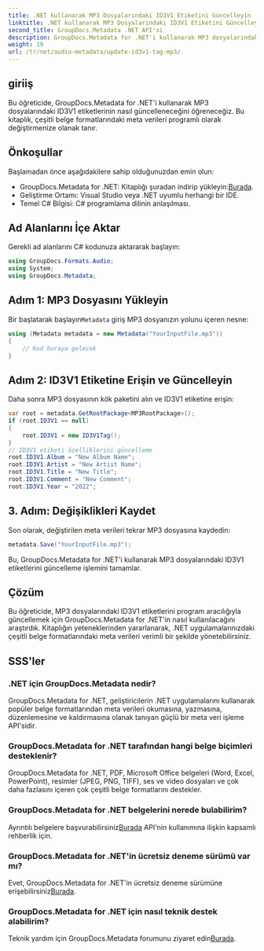 ```yaml
---
title: .NET kullanarak MP3 Dosyalarındaki ID3V1 Etiketini Güncelleyin
linktitle: .NET kullanarak MP3 Dosyalarındaki ID3V1 Etiketini Güncelleyin
second_title: GroupDocs.Metadata .NET API'si
description: GroupDocs.Metadata for .NET'i kullanarak MP3 dosyalarındaki ID3V1 etiketlerini güncelleyin. .NET uygulamalarınızda kolay meta veri işleme için bu öğreticiyi izleyin.
weight: 19
url: /tr/net/audio-metadata/update-id3v1-tag-mp3/
---
```

## giriiş
Bu öğreticide, GroupDocs.Metadata for .NET'i kullanarak MP3 dosyalarındaki ID3V1 etiketlerinin nasıl güncelleneceğini öğreneceğiz. Bu kitaplık, çeşitli belge formatlarındaki meta verileri programlı olarak değiştirmenize olanak tanır.
## Önkoşullar
Başlamadan önce aşağıdakilere sahip olduğunuzdan emin olun:
- GroupDocs.Metadata for .NET: Kitaplığı şuradan indirip yükleyin:[Burada](https://releases.groupdocs.com/metadata/net/).
- Geliştirme Ortamı: Visual Studio veya .NET uyumlu herhangi bir IDE.
- Temel C# Bilgisi: C# programlama dilinin anlaşılması.

## Ad Alanlarını İçe Aktar
Gerekli ad alanlarını C# kodunuza aktararak başlayın:
```csharp
using GroupDocs.Formats.Audio;
using System;
using GroupDocs.Metadata;
```
## Adım 1: MP3 Dosyasını Yükleyin
 Bir başlatarak başlayın`Metadata` giriş MP3 dosyanızın yolunu içeren nesne:
```csharp
using (Metadata metadata = new Metadata("YourInputFile.mp3"))
{
    // Kod buraya gelecek
}
```
## Adım 2: ID3V1 Etiketine Erişin ve Güncelleyin
Daha sonra MP3 dosyasının kök paketini alın ve ID3V1 etiketine erişin:
```csharp
var root = metadata.GetRootPackage<MP3RootPackage>();
if (root.ID3V1 == null)
{
    root.ID3V1 = new ID3V1Tag();
}
// ID3V1 etiketi özelliklerini güncelleme
root.ID3V1.Album = "New Album Name";
root.ID3V1.Artist = "New Artist Name";
root.ID3V1.Title = "New Title";
root.ID3V1.Comment = "New Comment";
root.ID3V1.Year = "2022";
```
## 3. Adım: Değişiklikleri Kaydet
Son olarak, değiştirilen meta verileri tekrar MP3 dosyasına kaydedin:
```csharp
metadata.Save("YourInputFile.mp3");
```
Bu, GroupDocs.Metadata for .NET'i kullanarak MP3 dosyalarındaki ID3V1 etiketlerini güncelleme işlemini tamamlar.

## Çözüm
Bu öğreticide, MP3 dosyalarındaki ID3V1 etiketlerini program aracılığıyla güncellemek için GroupDocs.Metadata for .NET'in nasıl kullanılacağını araştırdık. Kitaplığın yeteneklerinden yararlanarak, .NET uygulamalarınızdaki çeşitli belge formatlarındaki meta verileri verimli bir şekilde yönetebilirsiniz.

## SSS'ler
### .NET için GroupDocs.Metadata nedir?
GroupDocs.Metadata for .NET, geliştiricilerin .NET uygulamalarını kullanarak popüler belge formatlarından meta verileri okumasına, yazmasına, düzenlemesine ve kaldırmasına olanak tanıyan güçlü bir meta veri işleme API'sidir.
### GroupDocs.Metadata for .NET tarafından hangi belge biçimleri desteklenir?
GroupDocs.Metadata for .NET, PDF, Microsoft Office belgeleri (Word, Excel, PowerPoint), resimler (JPEG, PNG, TIFF), ses ve video dosyaları ve çok daha fazlasını içeren çok çeşitli belge formatlarını destekler.
### GroupDocs.Metadata for .NET belgelerini nerede bulabilirim?
 Ayrıntılı belgelere başvurabilirsiniz[Burada](https://tutorials.groupdocs.com/metadata/net/) API'nin kullanımına ilişkin kapsamlı rehberlik için.
### GroupDocs.Metadata for .NET'in ücretsiz deneme sürümü var mı?
 Evet, GroupDocs.Metadata for .NET'in ücretsiz deneme sürümüne erişebilirsiniz[Burada](https://releases.groupdocs.com/).
### GroupDocs.Metadata for .NET için nasıl teknik destek alabilirim?
 Teknik yardım için GroupDocs.Metadata forumunu ziyaret edin[Burada](https://forum.groupdocs.com/c/metadata/14).
